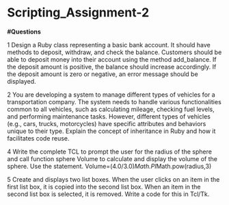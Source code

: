 # Scripting_Assignment-2

**#Questions**

1	Design a Ruby class representing a basic bank account. It should have methods to deposit, withdraw, and check the balance. Customers should be able to deposit money into their account using the method add_balance. If the deposit amount is positive, the balance should increase accordingly. If the deposit amount is zero or negative, an error message should be displayed.

2	You are developing a system to manage different types of vehicles for a transportation company. The system needs to handle various functionalities common to all vehicles, such as calculating mileage, checking fuel levels, and performing maintenance tasks. However, different types of vehicles (e.g., cars, trucks, motorcycles) have specific attributes and behaviors unique to their type. Explain the concept of inheritance in Ruby and how it facilitates code reuse.	

4	Write the complete TCL to prompt the user for the radius of the sphere and call function sphere Volume to calculate and display the volume of the sphere. Use the statement. Volume=(4.0/3.0)*Math.PI*Math.pow(radius,3)

5	Create and displays two list boxes. When the user clicks on an item in the first list box, it is copied into the second list box. When an item in the second list box is selected, it is removed. Write a code for this in Tcl/Tk.	

